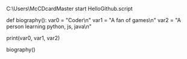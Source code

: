 C:\Users\McCDcardMaster start HelloGithub.script

def biography():
  var0 = "Coder\n"
  var1 = "A fan of games\n"
  var2 = "A person learning python, js, java\n"

  print(var0, var1, var2)
  
biography()
